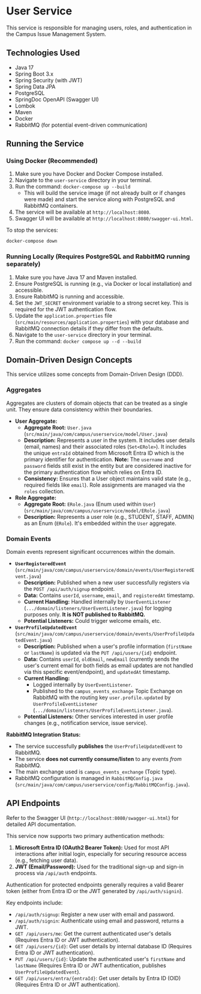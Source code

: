 # User Service

This service is responsible for managing users, roles, and authentication in the Campus Issue Management System.

## Technologies Used

*   Java 17
*   Spring Boot 3.x
*   Spring Security (with JWT)
*   Spring Data JPA
*   PostgreSQL
*   SpringDoc OpenAPI (Swagger UI)
*   Lombok
*   Maven
*   Docker
*   RabbitMQ (for potential event-driven communication)

## Running the Service

### Using Docker (Recommended)

1.  Make sure you have Docker and Docker Compose installed.
2.  Navigate to the `user-service` directory in your terminal.
3.  Run the command: `docker-compose up --build`
    *   This will build the service image (if not already built or if changes were made) and start the service along with PostgreSQL and RabbitMQ containers.
4.  The service will be available at `http://localhost:8080`.
5.  Swagger UI will be available at `http://localhost:8080/swagger-ui.html`.

To stop the services:

```bash
docker-compose down
```

### Running Locally (Requires PostgreSQL and RabbitMQ running separately)

1.  Make sure you have Java 17 and Maven installed.
2.  Ensure PostgreSQL is running (e.g., via Docker or local installation) and accessible.
3.  Ensure RabbitMQ is running and accessible.
4.  Set the `JWT_SECRET` environment variable to a strong secret key. This is required for the JWT authentication flow.
5.  Update the `application.properties` file (`src/main/resources/application.properties`) with your database and RabbitMQ connection details if they differ from the defaults.
6.  Navigate to the `user-service` directory in your terminal.
7.  Run the command: `docker compose up --d --build`

## Domain-Driven Design Concepts

This service utilizes some concepts from Domain-Driven Design (DDD).

### Aggregates

Aggregates are clusters of domain objects that can be treated as a single unit. They ensure data consistency within their boundaries.

*   **User Aggregate:**
    *   **Aggregate Root:** `User.java` (`src/main/java/com/campus/userservice/model/User.java`)
    *   **Description:** Represents a user in the system. It includes user details (email, names) and their associated roles (`Set<ERole>`). It includes the unique `entraId` obtained from Microsoft Entra ID which is the primary identifier for authentication. **Note:** The `username` and `password` fields still exist in the entity but are considered inactive for the primary authentication flow which relies on Entra ID.
    *   **Consistency:** Ensures that a User object maintains valid state (e.g., required fields like `email`). Role assignments are managed via the `roles` collection.
*   **Role Aggregate:**
    *   **Aggregate Root:** `ERole.java` (Enum used within `User`) (`src/main/java/com/campus/userservice/model/ERole.java`)
    *   **Description:** Represents a user role (e.g., STUDENT, STAFF, ADMIN) as an Enum (`ERole`). It's embedded within the `User` aggregate.

### Domain Events

Domain events represent significant occurrences within the domain.

*   **`UserRegisteredEvent`** (`src/main/java/com/campus/userservice/domain/events/UserRegisteredEvent.java`)
    *   **Description:** Published when a new user successfully registers via the `POST /api/auth/signup` endpoint.
    *   **Data:** Contains `userId`, `username`, `email`, and `registeredAt` timestamp.
    *   **Current Handling:** Handled internally by `UserEventListener` (`.../domain/listeners/UserEventListener.java`) for logging purposes only. **It is NOT published to RabbitMQ.**
    *   **Potential Listeners:** Could trigger welcome emails, etc.
*   **`UserProfileUpdatedEvent`** (`src/main/java/com/campus/userservice/domain/events/UserProfileUpdatedEvent.java`)
    *   **Description:** Published when a user's profile information (`firstName` or `lastName`) is updated via the `PUT /api/users/{id}` endpoint.
    *   **Data:** Contains `userId`, `oldEmail`, `newEmail` (currently sends the user's current email for both fields as email updates are not handled via this specific event/endpoint), and `updatedAt` timestamp.
    *   **Current Handling:**
        *   Logged internally by `UserEventListener`.
        *   Published to the `campus_events_exchange` Topic Exchange on RabbitMQ with the routing key `user.profile.updated` by `UserProfileEventListener` (`.../domain/listeners/UserProfileEventListener.java`).
    *   **Potential Listeners:** Other services interested in user profile changes (e.g., notification service, issue service).

**RabbitMQ Integration Status:**
*   The service successfully **publishes** the `UserProfileUpdatedEvent` to RabbitMQ.
*   The service **does not currently consume/listen** to any events *from* RabbitMQ.
*   The main exchange used is `campus_events_exchange` (Topic type).
*   RabbitMQ configuration is managed in `RabbitMQConfig.java` (`src/main/java/com/campus/userservice/config/RabbitMQConfig.java`).

## API Endpoints

Refer to the Swagger UI (`http://localhost:8080/swagger-ui.html`) for detailed API documentation.

This service now supports two primary authentication methods:
1.  **Microsoft Entra ID (OAuth2 Bearer Token):** Used for most API interactions after initial login, especially for securing resource access (e.g., fetching user data).
2.  **JWT (Email/Password):** Used for the traditional sign-up and sign-in process via `/api/auth` endpoints.

Authentication for protected endpoints generally requires a valid Bearer token (either from Entra ID or the JWT generated by `/api/auth/signin`).

Key endpoints include:

*   `/api/auth/signup`: Register a new user with email and password.
*   `/api/auth/signin`: Authenticate using email and password, returns a JWT.
*   `GET /api/users/me`: Get the current authenticated user's details (Requires Entra ID or JWT authentication).
*   `GET /api/users/{id}`: Get user details by internal database ID (Requires Entra ID or JWT authentication).
*   `PUT /api/users/{id}`: Update the authenticated user's `firstName` and `lastName` (Requires Entra ID or JWT authentication, publishes `UserProfileUpdatedEvent`).
*   `GET /api/users/entra/{entraId}`: Get user details by Entra ID (OID) (Requires Entra ID or JWT authentication).

